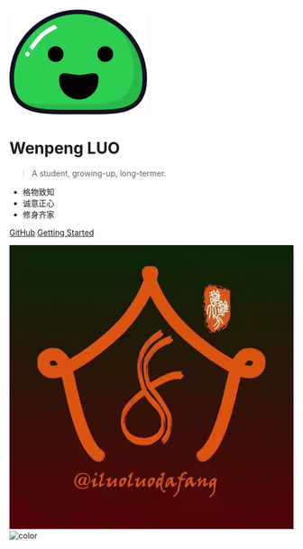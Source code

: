 ![logo](_media/icon.svg)

# Wenpeng LUO

> A student, growing-up, long-termer.

- 格物致知
- 诚意正心
- 修身齐家

[GitHub](https://github.com/luowenpeng/luowenpeng.github.io/)
[Getting Started](#雒文鹏)

![](_media/favicon.ico)
![color](#f0f0f0)
